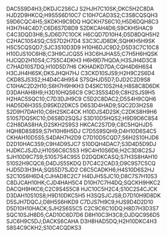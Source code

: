 DAC5S9D4H3;DKDJC2S6CJ
S2HJH7C10SK;DKC5H2C8DA
HJD2D9HKCQ;H9S5S6D10C7
C10H7CAD3S2;C3S8CQSQH3
S9D6CQC4H5;SKDKH9C9DQ
HQCKH7S6C10;H5D6DQH8C3
H3H7H4C4D7;C6D6S7D8D9
S2DKCAH4D6;S9CKH5HAC9
C4C3DQD3H8;SJD6D7C10CK
H6CQD7D10H4;D5D8DQH5H2
C2HAC10S4SQ;C5S7D2H7D4
S3C3CJD8DK;SQHKH5H9SK
H5C5CQSQD7;SJC3S10D3D9
H10H6DJC9D2;D5D3C7C10C8
H10DJS10C6H8;C3H9CJCQS5
H3C6HJHAS5;C7H5H6HQSK
HJCQD2H10S4;C7S5C4DKH3
H6H9D7HQDA;H3SJH4D3C8
C7HAD10S7DQ;H10D5D7H6
CKHADKD7DA;CQH4D6H6S4
H3CJH4H6SK;DKSJHQH7HJ
C3CKD10SJS9;H2H9C2S6D4
CKD8SJS3S2;H4D4C4H9S4
S7SQHJD5D7;DJD2C2D9S8
C10HAC2D2H10;S6H7H9HKH3
D4SKC10S2H4;H8S8C8D6DK
D3DAHAH8H9;H3D10HQS6C9
C9C3S5S4D9;C8H2SJS9H5
H2HAC5SQC10;C7D3DJH9C9
C5D2C8DAC2;D5S4H9CQH6
HAD5D6H3S5;D9SKD2DKC5
D6S3D4HAD9;SQC2D3H2S8
S2D9H7DAH10;C6H2SKC4CK
H10DJS4D2SK;C2DKS8H9H6
S10S7DQSKC10;D6S8D2SQSJ
S3D10D5HQS2;H9D9D6C8S4
C2H8DAS8HA;D2SKH2S9S3
HKCAC2S7D9;C8C5HQHJD5
HQH8D8S8S9;S7H10H6H5DJ
C7D5S9SQH9;D4H10D6S4C5
CKHAH10D5S5;S4DAH7H2D9
C7D10D5CQD7;S6H2S10HJD6
D2D10HAC3S9;C9H4D9SJC7
S10DQH4DAC7;S3D4D5D9DJ
HJDKCJSJDJ;H10S6C6C5S3
H9C4H10S6D6;H2C3D8C2SJ
SJH10D9C7S9;S10S7S4C9S5
D2DQDKCASQ;S7H3S8HAH10
S10S2H9CQC6;D4DJS5SKDQ
D7C4C2CAD3;D9C9S7C5CQ
HJD5D3H3HA;SQS5D7SJD2
C6C5CADKH6;H4S10D6S2HJ
S2C10S6H6D4;CJHAD8C2C7
H4DJH5SJC10;D8C7S7H10S3
C8DJCAH10HK;CJD4HAH5C4
D10H7C7H4DQ;SQCKH9HKC2
DACQH9HKC6;C2C9S4S5C8
HJC10C5H2C4;S10C2S4CJCK
D3DAH10S10S8;H9D10DKC5H5
H3SQSJCJS8;D7D10H9D8DK
D5SJH7DQCJ;D8H5S6HKD9
C7DJS7H9C9;HJS9D4D2D10
D5D10H10HACK;SJH2S6S5C5
C2C9C6C10DQ;H8D7H3D3S7
SQC10SJH8D5;CAD10C6D7D6
D8H10C3H3C8;DJDQC9S6D5
SJC6H9C5DJ;DACKS6CAHA
D3H8HAD5DQ;H2H10DKC4H3
S8S4C9CKH2;S10C4CQDKS3